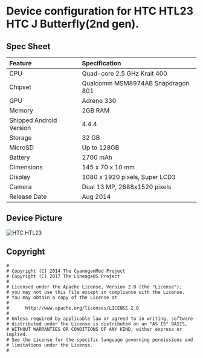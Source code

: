 # Device configuration for HTC HTL23 HTC J Butterfly(2nd gen).

## Spec Sheet

| Feature                 | Specification                     |
| :---------------------- | :-------------------------------- |
| CPU                     | Quad-core 2.5 GHz Krait 400       |
| Chipset                 | Qualcomm MSM8974AB Snapdragon 801 |
| GPU                     | Adreno 330                        |
| Memory                  | 2GB RAM                           |
| Shipped Android Version | 4.4.4                             |
| Storage                 | 32 GB                             |
| MicroSD                 | Up to 128GB                       |
| Battery                 | 2700 mAh                          |
| Dimensions              | 145 x 70 x 10 mm                  |
| Display                 | 1080 x 1920 pixels, Super LCD3    |
| Camera                  | Dual 13 MP, 2688х1520 pixels      |
| Release Date            | Aug 2014                          |


## Device Picture

![HTC HTL23](http://cdn-media.kddi.com/app/publish/image/s_product/htl23_detail_00.jpg "HTC J butterfly")

## Copyright

```
#
# Copyright (C) 2014 The CyanogenMod Project
# Copyright (C) 2017 The LineageOS Project
#
# Licensed under the Apache License, Version 2.0 (the "License");
# you may not use this file except in compliance with the License.
# You may obtain a copy of the License at
#
#      http://www.apache.org/licenses/LICENSE-2.0
#
# Unless required by applicable law or agreed to in writing, software
# distributed under the License is distributed on an "AS IS" BASIS,
# WITHOUT WARRANTIES OR CONDITIONS OF ANY KIND, either express or implied.
# See the License for the specific language governing permissions and
# limitations under the License.
#
```
